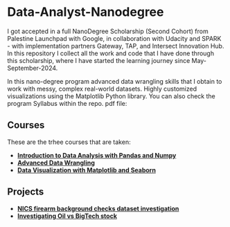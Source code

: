 # Data-Analyst-Nanodegree
I got accepted in a full NanoDegree Scholarship (Second Cohort) from Palestine Launchpad with Google, in collaboration with Udacity and SPARK - with implementation partners Gateway, TAP, and Intersect Innovation Hub. In this repository I collect all the work and code that I have done through this scholarship, where I have started the learning journey since May-September-2024.

In this nano-degree program advanced data wrangling skills that I obtain to work with messy, complex real-world datasets. Highly customized visualizations using the Matplotlib Python library. You can also check the program Syllabus within the repo. pdf file:

## Courses
These are the trhee courses that are taken: 
- **[Introduction to Data Analysis with Pandas and Numpy](https://github.com/sondosaabed/Introduction-to-Data-Analysis-with-Pandas-and-Numpy)**
- **[Advanced Data Wrangling](https://github.com/sondosaabed/Advanced-Data-Wrangling)**
- **[Data Visualization with Matplotlib and Seaborn](https://github.com/sondosaabed/Data-Visualization-with-Matplotlib-and-Seaborn)**

## Projects
- **[NICS firearm background checks dataset investigation](https://github.com/sondosaabed/NICS-firearm-background-checks-investigation)**
- **[Investigating Oil vs BigTech stock](https://github.com/sondosaabed/Oil-vs-BigTech-stock-investigation)**
